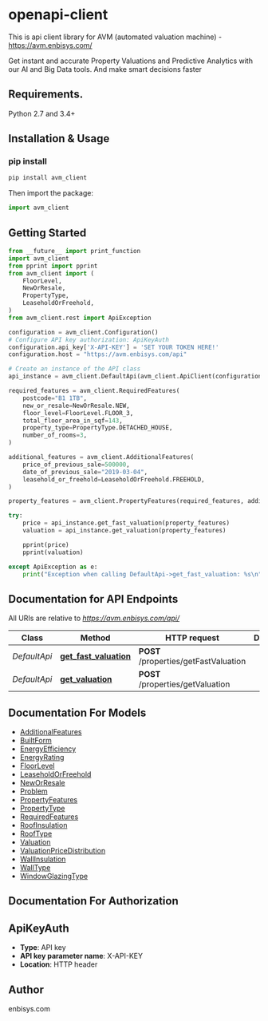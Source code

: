 # openapi-client
This is api client library for AVM (automated valuation machine) - https://avm.enbisys.com/

Get instant and accurate Property Valuations and Predictive Analytics with our AI and Big Data tools. And make smart decisions faster

## Requirements.

Python 2.7 and 3.4+

## Installation & Usage
### pip install

```sh
pip install avm_client
```

Then import the package:
```python
import avm_client
```

## Getting Started

```python
from __future__ import print_function
import avm_client
from pprint import pprint
from avm_client import (
    FloorLevel,
    NewOrResale,
    PropertyType,
    LeaseholdOrFreehold,
)
from avm_client.rest import ApiException

configuration = avm_client.Configuration()
# Configure API key authorization: ApiKeyAuth
configuration.api_key['X-API-KEY'] = 'SET YOUR TOKEN HERE!'
configuration.host = "https://avm.enbisys.com/api"

# Create an instance of the API class
api_instance = avm_client.DefaultApi(avm_client.ApiClient(configuration))

required_features = avm_client.RequiredFeatures(
    postcode="B1 1TB",
    new_or_resale=NewOrResale.NEW,
    floor_level=FloorLevel.FLOOR_3,
    total_floor_area_in_sqf=143,
    property_type=PropertyType.DETACHED_HOUSE,
    number_of_rooms=3,
)

additional_features = avm_client.AdditionalFeatures(
    price_of_previous_sale=500000,
    date_of_previous_sale="2019-03-04",
    leasehold_or_freehold=LeaseholdOrFreehold.FREEHOLD,
)

property_features = avm_client.PropertyFeatures(required_features, additional_features)

try:
    price = api_instance.get_fast_valuation(property_features)
    valuation = api_instance.get_valuation(property_features)

    pprint(price)
    pprint(valuation)

except ApiException as e:
    print("Exception when calling DefaultApi->get_fast_valuation: %s\n" % e)

```

## Documentation for API Endpoints

All URIs are relative to *https://avm.enbisys.com/api/*

Class | Method | HTTP request | Description
------------ | ------------- | ------------- | -------------
*DefaultApi* | [**get_fast_valuation**](docs/DefaultApi.md#get_fast_valuation) | **POST** /properties/getFastValuation | 
*DefaultApi* | [**get_valuation**](docs/DefaultApi.md#get_valuation) | **POST** /properties/getValuation | 


## Documentation For Models

 - [AdditionalFeatures](docs/AdditionalFeatures.md)
 - [BuiltForm](docs/BuiltForm.md)
 - [EnergyEfficiency](docs/EnergyEfficiency.md)
 - [EnergyRating](docs/EnergyRating.md)
 - [FloorLevel](docs/FloorLevel.md)
 - [LeaseholdOrFreehold](docs/LeaseholdOrFreehold.md)
 - [NewOrResale](docs/NewOrResale.md)
 - [Problem](docs/Problem.md)
 - [PropertyFeatures](docs/PropertyFeatures.md)
 - [PropertyType](docs/PropertyType.md)
 - [RequiredFeatures](docs/RequiredFeatures.md)
 - [RoofInsulation](docs/RoofInsulation.md)
 - [RoofType](docs/RoofType.md)
 - [Valuation](docs/Valuation.md)
 - [ValuationPriceDistribution](docs/ValuationPriceDistribution.md)
 - [WallInsulation](docs/WallInsulation.md)
 - [WallType](docs/WallType.md)
 - [WindowGlazingType](docs/WindowGlazingType.md)


## Documentation For Authorization


## ApiKeyAuth

- **Type**: API key
- **API key parameter name**: X-API-KEY
- **Location**: HTTP header


## Author

enbisys.com
